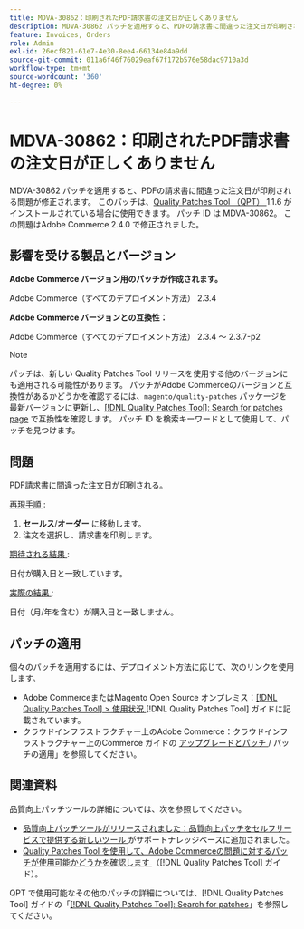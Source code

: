 ```yaml
---
title: MDVA-30862：印刷されたPDF請求書の注文日が正しくありません
description: MDVA-30862 パッチを適用すると、PDFの請求書に間違った注文日が印刷される問題が修正されます。 このパッチは、[Quality Patches Tool （QPT） ] （https://experienceleague.adobe.com/en/docs/commerce-operations/tools/quality-patches-tool/quality-patches-tool-to-self-serve-quality-patches） 1.1.6 がインストールされている場合に利用できます。 パッチ ID は MDVA-30862。 この問題はAdobe Commerce 2.4.0 で修正されました。
feature: Invoices, Orders
role: Admin
exl-id: 26ecf821-61e7-4e30-8ee4-66134e84a9dd
source-git-commit: 011a6f46f76029eaf67f172b576e58dac9710a3d
workflow-type: tm+mt
source-wordcount: '360'
ht-degree: 0%

---
```


# MDVA-30862：印刷されたPDF請求書の注文日が正しくありません

MDVA-30862 パッチを適用すると、PDFの請求書に間違った注文日が印刷される問題が修正されます。 このパッチは、[Quality Patches Tool （QPT） ](https://experienceleague.adobe.com/en/docs/commerce-operations/tools/quality-patches-tool/quality-patches-tool-to-self-serve-quality-patches)1.1.6 がインストールされている場合に使用できます。 パッチ ID は MDVA-30862。 この問題はAdobe Commerce 2.4.0 で修正されました。

## 影響を受ける製品とバージョン

**Adobe Commerce バージョン用のパッチが作成されます。**

Adobe Commerce（すべてのデプロイメント方法） 2.3.4

**Adobe Commerce バージョンとの互換性：**

Adobe Commerce（すべてのデプロイメント方法） 2.3.4 ～ 2.3.7-p2

>[!NOTE]
>
>パッチは、新しい Quality Patches Tool リリースを使用する他のバージョンにも適用される可能性があります。 パッチがAdobe Commerceのバージョンと互換性があるかどうかを確認するには、`magento/quality-patches` パッケージを最新バージョンに更新し、[[!DNL Quality Patches Tool]: Search for patches page](https://experienceleague.adobe.com/en/docs/commerce-operations/tools/quality-patches-tool/quality-patches-tool-to-self-serve-quality-patches) で互換性を確認します。 パッチ ID を検索キーワードとして使用して、パッチを見つけます。

## 問題

PDF請求書に間違った注文日が印刷される。

<u> 再現手順 </u>:

1. **セールス**/**オーダー** に移動します。
1. 注文を選択し、請求書を印刷します。

<u> 期待される結果 </u>:

日付が購入日と一致しています。

<u> 実際の結果 </u>:

日付（月/年を含む）が購入日と一致しません。

## パッチの適用

個々のパッチを適用するには、デプロイメント方法に応じて、次のリンクを使用します。

* Adobe CommerceまたはMagento Open Source オンプレミス：[[!DNL Quality Patches Tool] > 使用状況 ](/help/tools/quality-patches-tool/usage.md) [!DNL Quality Patches Tool] ガイドに記載されています。
* クラウドインフラストラクチャー上のAdobe Commerce：クラウドインフラストラクチャー上のCommerce ガイドの [ アップグレードとパッチ ](https://experienceleague.adobe.com/docs/commerce-cloud-service/user-guide/develop/upgrade/apply-patches.html)/ パッチの適用」を参照してください。

## 関連資料

品質向上パッチツールの詳細については、次を参照してください。

* [ 品質向上パッチツールがリリースされました：品質向上パッチをセルフサービスで提供する新しいツール ](https://experienceleague.adobe.com/en/docs/commerce-operations/tools/quality-patches-tool/quality-patches-tool-to-self-serve-quality-patches) がサポートナレッジベースに追加されました。
* [Quality Patches Tool を使用して、Adobe Commerceの問題に対するパッチが使用可能かどうかを確認します ](/help/tools/quality-patches-tool/patches-available-in-qpt/check-patch-for-magento-issue-with-magento-quality-patches.md) （[!DNL Quality Patches Tool] ガイド）。

QPT で使用可能なその他のパッチの詳細については、[!DNL Quality Patches Tool] ガイドの「[[!DNL Quality Patches Tool]: Search for patches](https://experienceleague.adobe.com/tools/commerce-quality-patches/index.html)」を参照してください。
